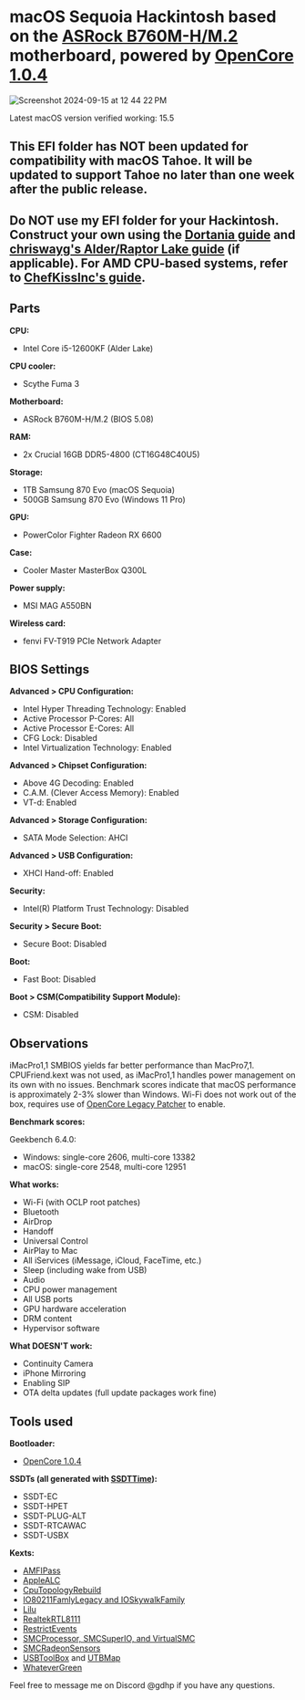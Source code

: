 # macOS Sequoia Hackintosh based on the [ASRock B760M-H/M.2](https://www.asrock.com/MB/Intel/B760M-HM.2/index.asp) motherboard, powered by [OpenCore 1.0.4](https://github.com/acidanthera/OpenCorePkg/releases/tag/1.0.4)
![Screenshot 2024-09-15 at 12 44 22 PM](https://github.com/user-attachments/assets/3f0038f0-7158-4dcd-8c8c-89109ea821f9)

Latest macOS version verified working: 15.5
## This EFI folder has NOT been updated for compatibility with macOS Tahoe. It will be updated to support Tahoe no later than one week after the public release.
## Do NOT use my EFI folder for your Hackintosh. Construct your own using the [Dortania guide](https://dortania.github.io/OpenCore-Install-Guide/) and [chriswayg's Alder/Raptor Lake guide](https://chriswayg.gitbook.io/opencore-visual-beginners-guide/advanced-topics/using-alder-lake) (if applicable). For AMD CPU-based systems, refer to [ChefKissInc's guide](https://chefkissinc.github.io/guide).

## Parts

**CPU:**
- Intel Core i5-12600KF (Alder Lake)

**CPU cooler:**
- Scythe Fuma 3

**Motherboard:**
- ASRock B760M-H/M.2 (BIOS 5.08)

**RAM:**
- 2x Crucial 16GB DDR5-4800 (CT16G48C40U5)

**Storage:**
- 1TB Samsung 870 Evo (macOS Sequoia)
- 500GB Samsung 870 Evo (Windows 11 Pro)

**GPU:**
- PowerColor Fighter Radeon RX 6600

**Case:**
- Cooler Master MasterBox Q300L

**Power supply:**
- MSI MAG A550BN

**Wireless card:**
- fenvi FV-T919 PCIe Network Adapter

## BIOS Settings

**Advanced > CPU Configuration:**
- Intel Hyper Threading Technology: Enabled
- Active Processor P-Cores: All
- Active Processor E-Cores: All
- CFG Lock: Disabled
- Intel Virtualization Technology: Enabled

**Advanced > Chipset Configuration:**
- Above 4G Decoding: Enabled
- C.A.M. (Clever Access Memory): Enabled
- VT-d: Enabled

**Advanced > Storage Configuration:**
- SATA Mode Selection: AHCI

**Advanced > USB Configuration:**
- XHCI Hand-off: Enabled

**Security:**
- Intel(R) Platform Trust Technology: Disabled

**Security > Secure Boot:**
- Secure Boot: Disabled

**Boot:**
- Fast Boot: Disabled

**Boot > CSM(Compatibility Support Module):**
- CSM: Disabled

## Observations

iMacPro1,1 SMBIOS yields far better performance than MacPro7,1. CPUFriend.kext was not used, as iMacPro1,1 handles power management on its own with no issues. Benchmark scores indicate that macOS performance is approximately 2-3% slower than Windows. Wi-Fi does not work out of the box, requires use of [OpenCore Legacy Patcher](https://github.com/dortania/OpenCore-Legacy-Patcher) to enable.

**Benchmark scores:**

Geekbench 6.4.0:
- Windows: single-core 2606, multi-core 13382
- macOS: single-core 2548, multi-core 12951

**What works:**
- Wi-Fi (with OCLP root patches)
- Bluetooth
- AirDrop
- Handoff
- Universal Control
- AirPlay to Mac
- All iServices (iMessage, iCloud, FaceTime, etc.)
- Sleep (including wake from USB)
- Audio
- CPU power management
- All USB ports
- GPU hardware acceleration
- DRM content
- Hypervisor software

**What DOESN'T work:**
- Continuity Camera
- iPhone Mirroring
- Enabling SIP
- OTA delta updates (full update packages work fine)

## Tools used

**Bootloader:**
- [OpenCore 1.0.4](https://github.com/acidanthera/OpenCorePkg/releases/tag/1.0.4)

**SSDTs (all generated with [SSDTTime](https://github.com/corpnewt/SSDTTime)):**
- SSDT-EC
- SSDT-HPET
- SSDT-PLUG-ALT
- SSDT-RTCAWAC
- SSDT-USBX

**Kexts:**
- [AMFIPass](https://github.com/dortania/OpenCore-Legacy-Patcher/tree/main/payloads/Kexts/Acidanthera)
- [AppleALC](https://github.com/acidanthera/AppleALC)
- [CpuTopologyRebuild](https://github.com/b00t0x/CpuTopologyRebuild)
- [IO80211FamlyLegacy and IOSkywalkFamily](https://github.com/dortania/OpenCore-Legacy-Patcher/tree/main/payloads/Kexts/Wifi)
- [Lilu](https://github.com/acidanthera/Lilu)
- [RealtekRTL8111](https://github.com/Mieze/RTL8111_driver_for_OS_X)
- [RestrictEvents](https://github.com/acidanthera/RestrictEvents)
- [SMCProcessor, SMCSuperIO, and VirtualSMC](https://github.com/acidanthera/VirtualSMC)
- [SMCRadeonSensors](https://github.com/ChefKissInc/SMCRadeonSensors)
- [USBToolBox](https://github.com/USBToolBox/kext) and [UTBMap](https://github.com/USBToolBox/tool)
- [WhateverGreen](https://github.com/acidanthera/WhateverGreen)

Feel free to message me on Discord @gdhp if you have any questions.
